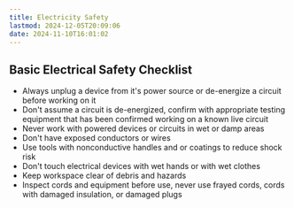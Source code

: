 ```yaml
---
title: Electricity Safety
lastmod: 2024-12-05T20:09:06
date: 2024-11-10T16:01:02
---
```


## Basic Electrical Safety Checklist

- Always unplug a device from it's power source or de-energize a circuit before working on it
- Don't assume a circuit is de-energized, confirm with appropriate testing equipment that has been confirmed working on a known live circuit
- Never work with powered devices or circuits in wet or damp areas
- Don't have exposed conductors or wires
- Use tools with nonconductive handles and or coatings to reduce shock risk
- Don't touch electrical devices with wet hands or with wet clothes
- Keep workspace clear of debris and hazards
- Inspect cords and equipment before use, never use frayed cords, cords with damaged insulation, or damaged plugs
